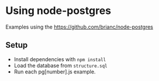 # Using node-postgres

Examples using the <https://github.com/brianc/node-postgres>

## Setup

* Install dependencies with `npm install`
* Load the database from `structure.sql`
* Run each pg[number].js example.
